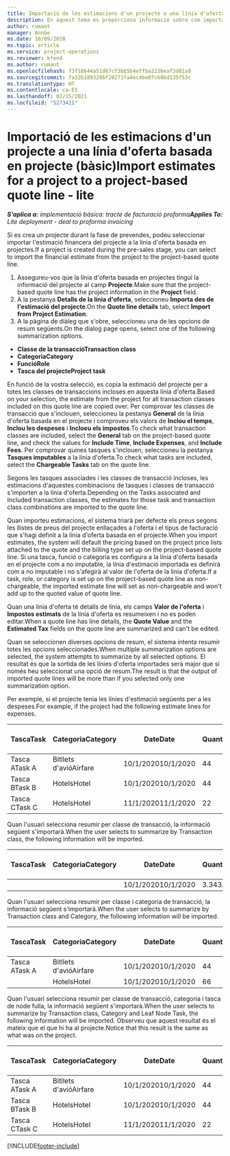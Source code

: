 ```yaml
---
title: Importació de les estimacions d'un projecte a una línia d'oferta basada en projecte (bàsic)
description: En aquest tema es proporciona informació sobre com importar estimacions d'un projecte a una línia d'oferta.
author: rumant
manager: Annbe
ms.date: 10/09/2020
ms.topic: article
ms.service: project-operations
ms.reviewer: kfend
ms.author: rumant
ms.openlocfilehash: f3f18644a51d87cf3bb5b4effba2236eaf3d81a9
ms.sourcegitcommit: fa32b1893286f20271fa4ec4be8fc68bd135f53c
ms.translationtype: HT
ms.contentlocale: ca-ES
ms.lasthandoff: 02/15/2021
ms.locfileid: "5273411"
---
```

# <a name="import-estimates-for-a-project-to-a-project-based-quote-line---lite"></a><span data-ttu-id="cf961-103">Importació de les estimacions d'un projecte a una línia d'oferta basada en projecte (bàsic)</span><span class="sxs-lookup"><span data-stu-id="cf961-103">Import estimates for a project to a project-based quote line - lite</span></span>

<span data-ttu-id="cf961-104">_**S'aplica a:** implementació bàsica: tracte de facturació proforma_</span><span class="sxs-lookup"><span data-stu-id="cf961-104">_**Applies To:** Lite deployment - deal to proforma invoicing_</span></span>

<span data-ttu-id="cf961-105">Si es crea un projecte durant la fase de prevendes, podeu seleccionar importar l'estimació financera del projecte a la línia d'oferta basada en projectes.</span><span class="sxs-lookup"><span data-stu-id="cf961-105">If a project is created during the pre-sales stage, you can select to import the financial estimate from the project to the project-based quote line.</span></span>

1. <span data-ttu-id="cf961-106">Assegureu-vos que la línia d'oferta basada en projectes tingui la informació del projecte al camp **Projecte**.</span><span class="sxs-lookup"><span data-stu-id="cf961-106">Make sure that the project-based quote line has the project information in the **Project** field.</span></span>
2. <span data-ttu-id="cf961-107">A la pestanya **Detalls de la línia d'oferta**, seleccioneu **Importa des de l'estimació del projecte**.</span><span class="sxs-lookup"><span data-stu-id="cf961-107">On the **Quote line details** tab, select **Import from Project Estimation**.</span></span>
3. <span data-ttu-id="cf961-108">A la pàgina de diàleg que s'obre, seleccioneu una de les opcions de resum següents.</span><span class="sxs-lookup"><span data-stu-id="cf961-108">On the dialog page opens, select one of the following summarization options.</span></span>

  - <span data-ttu-id="cf961-109">**Classe de la transacció**</span><span class="sxs-lookup"><span data-stu-id="cf961-109">**Transaction class**</span></span>
  - <span data-ttu-id="cf961-110">**Categoria**</span><span class="sxs-lookup"><span data-stu-id="cf961-110">**Category**</span></span>
  - <span data-ttu-id="cf961-111">**Funció**</span><span class="sxs-lookup"><span data-stu-id="cf961-111">**Role**</span></span> 
  - <span data-ttu-id="cf961-112">**Tasca del projecte**</span><span class="sxs-lookup"><span data-stu-id="cf961-112">**Project task**</span></span>

<span data-ttu-id="cf961-113">En funció de la vostra selecció, es copia la estimació del projecte per a totes les classes de transaccions incloses en aquesta línia d'oferta.</span><span class="sxs-lookup"><span data-stu-id="cf961-113">Based on your selection, the estimate from the project for all transaction classes included on this quote line are copied over.</span></span> <span data-ttu-id="cf961-114">Per comprovar les classes de transacció que s'inclouen, seleccioneu la pestanya **General** de la línia d'oferta basada en el projecte i comproveu els valors de **Inclou el temps**, **Inclou les despeses** i **Incloeu els impostos**.</span><span class="sxs-lookup"><span data-stu-id="cf961-114">To check what transaction classes are included, select the **General** tab on the project-based quote line, and check the values for **Include Time**, **Include Expenses**, and **Include Fees**.</span></span>  <span data-ttu-id="cf961-115">Per comprovar quines tasques s'inclouen, seleccioneu la pestanya **Tasques imputables** a la línia d'oferta.</span><span class="sxs-lookup"><span data-stu-id="cf961-115">To check what tasks are included, select the **Chargeable Tasks** tab on the quote line.</span></span>

<span data-ttu-id="cf961-116">Segons les tasques associades i les classes de transacció incloses, les estimacions d'aquestes combinacions de tasques i classes de transacció s'importen a la línia d'oferta.</span><span class="sxs-lookup"><span data-stu-id="cf961-116">Depending on the Tasks associated and Included transaction classes, the estimates for those task and transaction class combinations are imported to the quote line.</span></span>

<span data-ttu-id="cf961-117">Quan importeu estimacions, el sistema triarà per defecte els preus segons les llistes de preus del projecte enllaçades a l'oferta i el tipus de facturació que s'hagi definit a la línia d'oferta basada en el projecte.</span><span class="sxs-lookup"><span data-stu-id="cf961-117">When you import estimates, the system will default the pricing based on the project price lists attached to the quote and the billing type set up on the project-based quote line.</span></span> <span data-ttu-id="cf961-118">Si una tasca, funció o categoria es configura a la línia d'oferta basada en el projecte com a no imputable, la línia d'estimació importada es definirà com a no imputable i no s'afegirà al valor de l'oferta de la línia d'oferta.</span><span class="sxs-lookup"><span data-stu-id="cf961-118">If a task, role, or category is set up on the project-based quote line as non-chargeable, the imported estimate line will set as non-chargeable and won't add up to the quoted value of quote line.</span></span>

<span data-ttu-id="cf961-119">Quan una línia d'oferta té detalls de línia, els camps **Valor de l'oferta** i **Impostos estimats** de la línia d'oferta es resumeixen i no es poden editar.</span><span class="sxs-lookup"><span data-stu-id="cf961-119">When a quote line has line details, the **Quote Value** and the **Estimated Tax** fields on the quote line are summarized and can't be edited.</span></span>

<span data-ttu-id="cf961-120">Quan se seleccionen diverses opcions de resum, el sistema intenta resumir totes les opcions seleccionades.</span><span class="sxs-lookup"><span data-stu-id="cf961-120">When multiple summarization options are selected, the system attempts to summarize by all selected options.</span></span> <span data-ttu-id="cf961-121">El resultat és que la sortida de les línies d'oferta importades serà major que si només heu seleccionat una opció de resum.</span><span class="sxs-lookup"><span data-stu-id="cf961-121">The result is that the output of imported quote lines will be more than if you selected only one summarization option.</span></span>

<span data-ttu-id="cf961-122">Per exemple, si el projecte tenia les línies d'estimació següents per a les despeses.</span><span class="sxs-lookup"><span data-stu-id="cf961-122">For example, if the project had the following estimate lines for expenses.</span></span>

| <span data-ttu-id="cf961-123">Tasca</span><span class="sxs-lookup"><span data-stu-id="cf961-123">Task</span></span> | <span data-ttu-id="cf961-124">Categoria</span><span class="sxs-lookup"><span data-stu-id="cf961-124">Category</span></span> | <span data-ttu-id="cf961-125">Date</span><span class="sxs-lookup"><span data-stu-id="cf961-125">Date</span></span> | <span data-ttu-id="cf961-126">Quantitat</span><span class="sxs-lookup"><span data-stu-id="cf961-126">Quantity</span></span> | <span data-ttu-id="cf961-127">Preu per unitat</span><span class="sxs-lookup"><span data-stu-id="cf961-127">Unit price</span></span> | <span data-ttu-id="cf961-128">Import</span><span class="sxs-lookup"><span data-stu-id="cf961-128">Amount</span></span> |
| --- | --- | --- | --- | --- | --- |
| <span data-ttu-id="cf961-129">Tasca A</span><span class="sxs-lookup"><span data-stu-id="cf961-129">Task A</span></span> | <span data-ttu-id="cf961-130">Bitllets d'avió</span><span class="sxs-lookup"><span data-stu-id="cf961-130">Airfare</span></span> | <span data-ttu-id="cf961-131">10/1/2020</span><span class="sxs-lookup"><span data-stu-id="cf961-131">10/1/2020</span></span> | <span data-ttu-id="cf961-132">4</span><span class="sxs-lookup"><span data-stu-id="cf961-132">4</span></span> | <span data-ttu-id="cf961-133">400</span><span class="sxs-lookup"><span data-stu-id="cf961-133">400</span></span> | <span data-ttu-id="cf961-134">1600</span><span class="sxs-lookup"><span data-stu-id="cf961-134">1600</span></span> |
| <span data-ttu-id="cf961-135">Tasca B</span><span class="sxs-lookup"><span data-stu-id="cf961-135">Task B</span></span> | <span data-ttu-id="cf961-136">Hotels</span><span class="sxs-lookup"><span data-stu-id="cf961-136">Hotel</span></span> | <span data-ttu-id="cf961-137">10/1/2020</span><span class="sxs-lookup"><span data-stu-id="cf961-137">10/1/2020</span></span> | <span data-ttu-id="cf961-138">4</span><span class="sxs-lookup"><span data-stu-id="cf961-138">4</span></span> | <span data-ttu-id="cf961-139">200</span><span class="sxs-lookup"><span data-stu-id="cf961-139">200</span></span> | <span data-ttu-id="cf961-140">800</span><span class="sxs-lookup"><span data-stu-id="cf961-140">800</span></span> |
| <span data-ttu-id="cf961-141">Tasca C</span><span class="sxs-lookup"><span data-stu-id="cf961-141">Task C</span></span> | <span data-ttu-id="cf961-142">Hotels</span><span class="sxs-lookup"><span data-stu-id="cf961-142">Hotel</span></span> | <span data-ttu-id="cf961-143">11/1/2020</span><span class="sxs-lookup"><span data-stu-id="cf961-143">11/1/2020</span></span> | <span data-ttu-id="cf961-144">2</span><span class="sxs-lookup"><span data-stu-id="cf961-144">2</span></span> | <span data-ttu-id="cf961-145">200</span><span class="sxs-lookup"><span data-stu-id="cf961-145">200</span></span> | <span data-ttu-id="cf961-146">400</span><span class="sxs-lookup"><span data-stu-id="cf961-146">400</span></span> |

<span data-ttu-id="cf961-147">Quan l'usuari selecciona resumir per classe de transacció, la informació següent s'importarà.</span><span class="sxs-lookup"><span data-stu-id="cf961-147">When the user selects to summarize by Transaction class, the following information will be imported.</span></span>

| <span data-ttu-id="cf961-148">Tasca</span><span class="sxs-lookup"><span data-stu-id="cf961-148">Task</span></span> | <span data-ttu-id="cf961-149">Categoria</span><span class="sxs-lookup"><span data-stu-id="cf961-149">Category</span></span> | <span data-ttu-id="cf961-150">Date</span><span class="sxs-lookup"><span data-stu-id="cf961-150">Date</span></span> | <span data-ttu-id="cf961-151">Quantitat</span><span class="sxs-lookup"><span data-stu-id="cf961-151">Quantity</span></span> | <span data-ttu-id="cf961-152">Preu per unitat</span><span class="sxs-lookup"><span data-stu-id="cf961-152">Unit price</span></span> | <span data-ttu-id="cf961-153">Import</span><span class="sxs-lookup"><span data-stu-id="cf961-153">Amount</span></span> |
| --- | --- | --- | --- | --- | --- |
|||<span data-ttu-id="cf961-154">10/1/2020</span><span class="sxs-lookup"><span data-stu-id="cf961-154">10/1/2020</span></span> | <span data-ttu-id="cf961-155">3.34</span><span class="sxs-lookup"><span data-stu-id="cf961-155">3.34</span></span> | <span data-ttu-id="cf961-156">840</span><span class="sxs-lookup"><span data-stu-id="cf961-156">840</span></span> | <span data-ttu-id="cf961-157">2800</span><span class="sxs-lookup"><span data-stu-id="cf961-157">2800</span></span> |

<span data-ttu-id="cf961-158">Quan l'usuari selecciona resumir per classe i categoria de transacció, la informació següent s'importarà.</span><span class="sxs-lookup"><span data-stu-id="cf961-158">When the user selects to summarize by Transaction class and Category, the following information will be imported.</span></span>

| <span data-ttu-id="cf961-159">Tasca</span><span class="sxs-lookup"><span data-stu-id="cf961-159">Task</span></span> | <span data-ttu-id="cf961-160">Categoria</span><span class="sxs-lookup"><span data-stu-id="cf961-160">Category</span></span> | <span data-ttu-id="cf961-161">Date</span><span class="sxs-lookup"><span data-stu-id="cf961-161">Date</span></span> | <span data-ttu-id="cf961-162">Quantitat</span><span class="sxs-lookup"><span data-stu-id="cf961-162">Quantity</span></span> | <span data-ttu-id="cf961-163">Preu per unitat</span><span class="sxs-lookup"><span data-stu-id="cf961-163">Unit price</span></span> | <span data-ttu-id="cf961-164">Import</span><span class="sxs-lookup"><span data-stu-id="cf961-164">Amount</span></span> |
| --- | --- | --- | --- | --- | --- |
| <span data-ttu-id="cf961-165">Tasca A</span><span class="sxs-lookup"><span data-stu-id="cf961-165">Task A</span></span> | <span data-ttu-id="cf961-166">Bitllets d'avió</span><span class="sxs-lookup"><span data-stu-id="cf961-166">Airfare</span></span> | <span data-ttu-id="cf961-167">10/1/2020</span><span class="sxs-lookup"><span data-stu-id="cf961-167">10/1/2020</span></span> | <span data-ttu-id="cf961-168">4</span><span class="sxs-lookup"><span data-stu-id="cf961-168">4</span></span> | <span data-ttu-id="cf961-169">400</span><span class="sxs-lookup"><span data-stu-id="cf961-169">400</span></span> | <span data-ttu-id="cf961-170">1600</span><span class="sxs-lookup"><span data-stu-id="cf961-170">1600</span></span> |
| | <span data-ttu-id="cf961-171">Hotels</span><span class="sxs-lookup"><span data-stu-id="cf961-171">Hotel</span></span> | <span data-ttu-id="cf961-172">10/1/2020</span><span class="sxs-lookup"><span data-stu-id="cf961-172">10/1/2020</span></span> | <span data-ttu-id="cf961-173">6</span><span class="sxs-lookup"><span data-stu-id="cf961-173">6</span></span> | <span data-ttu-id="cf961-174">200</span><span class="sxs-lookup"><span data-stu-id="cf961-174">200</span></span> | <span data-ttu-id="cf961-175">1200</span><span class="sxs-lookup"><span data-stu-id="cf961-175">1200</span></span> |

<span data-ttu-id="cf961-176">Quan l'usuari selecciona resumir per classe de transacció, categoria i tasca de node fulla, la informació següent s'importarà.</span><span class="sxs-lookup"><span data-stu-id="cf961-176">When the user selects to summarize by Transaction class, Category and Leaf Node Task, the following information will be imported.</span></span> <span data-ttu-id="cf961-177">Observeu que aquest resultat és el mateix que el que hi ha al projecte.</span><span class="sxs-lookup"><span data-stu-id="cf961-177">Notice that this result is the same as what was on the project.</span></span>

| <span data-ttu-id="cf961-178">Tasca</span><span class="sxs-lookup"><span data-stu-id="cf961-178">Task</span></span> | <span data-ttu-id="cf961-179">Categoria</span><span class="sxs-lookup"><span data-stu-id="cf961-179">Category</span></span> | <span data-ttu-id="cf961-180">Date</span><span class="sxs-lookup"><span data-stu-id="cf961-180">Date</span></span> | <span data-ttu-id="cf961-181">Quantitat</span><span class="sxs-lookup"><span data-stu-id="cf961-181">Quantity</span></span> | <span data-ttu-id="cf961-182">Preu per unitat</span><span class="sxs-lookup"><span data-stu-id="cf961-182">Unit price</span></span> | <span data-ttu-id="cf961-183">Import</span><span class="sxs-lookup"><span data-stu-id="cf961-183">Amount</span></span> |
| --- | --- | --- | --- | --- | --- |
| <span data-ttu-id="cf961-184">Tasca A</span><span class="sxs-lookup"><span data-stu-id="cf961-184">Task A</span></span> | <span data-ttu-id="cf961-185">Bitllets d'avió</span><span class="sxs-lookup"><span data-stu-id="cf961-185">Airfare</span></span> | <span data-ttu-id="cf961-186">10/1/2020</span><span class="sxs-lookup"><span data-stu-id="cf961-186">10/1/2020</span></span> | <span data-ttu-id="cf961-187">4</span><span class="sxs-lookup"><span data-stu-id="cf961-187">4</span></span> | <span data-ttu-id="cf961-188">400</span><span class="sxs-lookup"><span data-stu-id="cf961-188">400</span></span> | <span data-ttu-id="cf961-189">1600</span><span class="sxs-lookup"><span data-stu-id="cf961-189">1600</span></span> |
| <span data-ttu-id="cf961-190">Tasca B</span><span class="sxs-lookup"><span data-stu-id="cf961-190">Task B</span></span> | <span data-ttu-id="cf961-191">Hotels</span><span class="sxs-lookup"><span data-stu-id="cf961-191">Hotel</span></span> | <span data-ttu-id="cf961-192">10/1/2020</span><span class="sxs-lookup"><span data-stu-id="cf961-192">10/1/2020</span></span> | <span data-ttu-id="cf961-193">4</span><span class="sxs-lookup"><span data-stu-id="cf961-193">4</span></span> | <span data-ttu-id="cf961-194">200</span><span class="sxs-lookup"><span data-stu-id="cf961-194">200</span></span> | <span data-ttu-id="cf961-195">800</span><span class="sxs-lookup"><span data-stu-id="cf961-195">800</span></span> |
| <span data-ttu-id="cf961-196">Tasca C</span><span class="sxs-lookup"><span data-stu-id="cf961-196">Task C</span></span> | <span data-ttu-id="cf961-197">Hotels</span><span class="sxs-lookup"><span data-stu-id="cf961-197">Hotel</span></span> | <span data-ttu-id="cf961-198">11/1/2020</span><span class="sxs-lookup"><span data-stu-id="cf961-198">11/1/2020</span></span> | <span data-ttu-id="cf961-199">2</span><span class="sxs-lookup"><span data-stu-id="cf961-199">2</span></span> | <span data-ttu-id="cf961-200">200</span><span class="sxs-lookup"><span data-stu-id="cf961-200">200</span></span> | <span data-ttu-id="cf961-201">400</span><span class="sxs-lookup"><span data-stu-id="cf961-201">400</span></span> |


[!INCLUDE[footer-include](../../includes/footer-banner.md)]